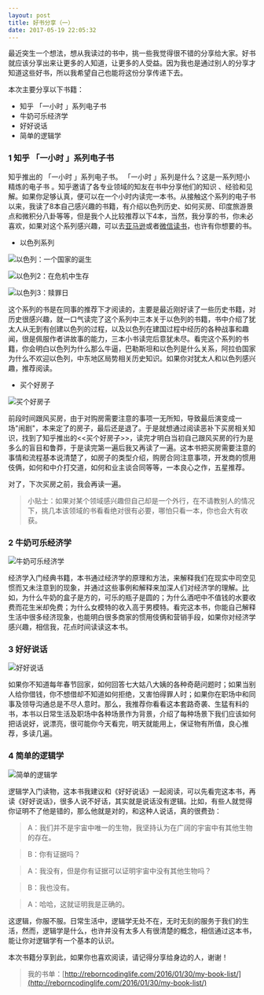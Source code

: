 ```yaml
---
layout: post
title: 好书分享（一）
date: 2017-05-19 22:05:32
---
```


最近突生一个想法，想从我读过的书中，挑一些我觉得很不错的分享给大家。好书就应该分享出来让更多的人知道，让更多的人受益。因为我也是通过别人的分享才知道这些好书，所以我希望自己也能将这份分享传递下去。

本次主要分享以下书籍：

- 知乎 「一小时 」系列电子书
- 牛奶可乐经济学
- 好好说话
- 简单的逻辑学

### 1 知乎 「一小时 」系列电子书

知乎推出的 「一小时 」系列电子书。 「一小时 」系列是什么？这是一系列短小精炼的电子书 。知乎邀请了各专业领域的知友在书中分享他们的知识 、经验和见解。如果你足够认真，便可以在一个小时内读完一本书。从接触这个系列的电子书以来，我读了8本自己感兴趣的书籍，有介绍以色列历史、如何买房、印度旅游景点和微积分八卦等等，但是我个人比较推荐以下4本，当然，我分享的书，你未必喜欢，如果对这个系列感兴趣，可以去[亚马逊](https://www.amazon.cn/s?ref=series_rw_dp_labf&_encoding=UTF8&field-collection=%E7%9F%A5%E4%B9%8E%E3%80%8C%E4%B8%80%E5%B0%8F%E6%97%B6%E3%80%8D%E7%B3%BB%E5%88%97&url=search-alias%3Ddigital-text)或者[微信读书](https://weread.qq.com/wrpage/invite/share?time=134067&senderId=1715518&bookCount=7&weibi=30&bookIds=635800,701342,851729&code=031Ed8p80ODmgJ18HEo80gDWo80Ed8pC&state=&winzoom=1)，也许有你想要的书。

- 以色列系列

![以色列：一个国家的诞生](https://images-cn.ssl-images-amazon.com/images/I/51PMXkfwrgL._SY346_.jpg)

![以色列2：在危机中生存 ](https://images-cn.ssl-images-amazon.com/images/I/51S%2BuSZc1EL._SY346_.jpg)

![以色列3：赎罪日](https://images-cn.ssl-images-amazon.com/images/I/419M1Svf1JL.jpg)

这个系列的书是在同事的推荐下才阅读的，主要是最近刚好读了一些历史书籍，对历史很感兴趣，就一口气读完了这个系列中三本关于以色列的书籍，书中介绍了犹太人从无到有创建以色列的过程，以及以色列在建国过程中经历的各种战事和趣闻，很是佩服作者讲故事的能力，三本小书读完后意犹未尽。看完这个系列的书籍，你会明白以色列为什么那么牛逼，巴勒斯坦和以色列是什么关系，阿拉伯国家为什么不欢迎以色列，中东地区局势相关历史知识。如果你对犹太人和以色列感兴趣，推荐阅读。

- 买个好房子

![买个好房子](https://images-cn.ssl-images-amazon.com/images/I/410CZW0u8OL._SY346_.jpg)

前段时间跟风买房，由于对购房需要注意的事项一无所知，导致最后演变成一场"闹剧"，本来定了的房子，最后还是退了。于是就想通过阅读恶补下买房相关知识，找到了知乎推出的<<买个好房子>>，读完才明白当初自己跟风买房的行为是多么的盲目和鲁莽，于是读完第一遍后我又再读了一遍。这本书把买房需要注意的事情和流程基本说清楚了，如房子的类型介绍，购房合同注意事项，开发商的惯用伎俩，如何和中介打交道，如何和业主谈合同等等，一本良心之作，五星推荐。

对了，下次买房之前，我会再读一遍。

>小贴士：如果对某个领域感兴趣但自己却是一个外行，在不请教别人的情况下，挑几本该领域的书看看绝对很有必要，哪怕只看一本，你也会大有收获。

### 2 牛奶可乐经济学

![牛奶可乐经济学](https://images-cn.ssl-images-amazon.com/images/I/51Bd7e4LFjL._SX260_.jpg)

经济学入门经典书籍，本书通过经济学的原理和方法，来解释我们在现实中司空见惯而又未注意到的现象，并通过这些事例和解释来加深人们对经济学的理解。比如，为什么牛奶的盒子是方的，可乐的瓶子是圆的；为什么酒吧中不值钱的水要收费而花生米却免费；为什么女模特的收入高于男模特。看完这本书，你能自己解释生活中很多经济现象，也能明白很多商家的惯用伎俩和营销手段，如果你对经济学感兴趣，相信我，花点时间读读这本书。

### 3 好好说话

![好好说话](https://images-cn.ssl-images-amazon.com/images/I/51vzIzzE2HL._SY346_.jpg)

如果你不知道每年春节回家，如何回答七大姑八大姨的各种奇葩问题时；如果当别人给你借钱，你不想借却不知道如何拒绝，又害怕得罪人时；如果你在职场中和同事及领导沟通总是不尽人意时。那么，我推荐你看看这本套路奇袭、生猛有料的书，本书以日常生活及职场中各种场景作为背景，介绍了每种场景下我们应该如何把话说好，说漂亮，很可能你今天看完，明天就能用上，保证物有所值，良心推荐，多读几遍。

### 4 简单的逻辑学

![简单的逻辑学](https://images-cn.ssl-images-amazon.com/images/I/41I0jeL8ngL._SY346_.jpg)

逻辑学入门读物，这本书我建议和《好好说话》一起阅读，可以先看完这本书，再读《好好说话》，很多人说不好话，其实就是说话没有逻辑。比如，有些人就觉得你证明不了他是错的，那么他就是对的，和这种人说话，真的很费劲：

> A：我们并不是宇宙中唯一的生物，我坚持认为在广阔的宇宙中有其他生物的存在。

> B：你有证据吗？

> A：我没有，但是你有证据可以证明宇宙中没有其他生物吗？

> B：我也没有。

> A：哈哈，这就证明我是正确的。

这逻辑，你服不服。日常生活中，逻辑学无处不在，无时无刻的服务于我们的生活，然而，逻辑学是什么，也许并没有太多人有很清楚的概念，相信通过这本书，能让你对逻辑学有一个基本的认识。

本次书籍分享到此，如果你也喜欢阅读，请记得分享给身边的人，谢谢！

> 我的书单：[http://reborncodinglife.com/2016/01/30/my-book-list/](http://reborncodinglife.com/2016/01/30/my-book-list/)